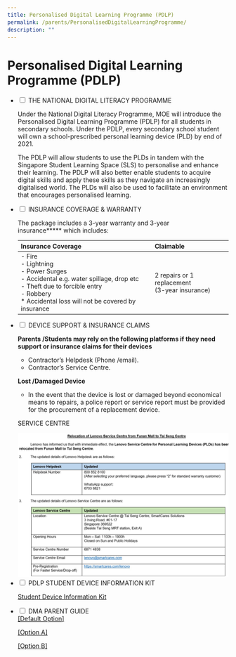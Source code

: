 ```yaml
---
title: Personalised Digital Learning Programme (PDLP)
permalink: /parents/PersonalisedDigitalLearningProgramme/
description: ""
---
```

<h1>Personalised Digital Learning Programme (PDLP)</h1>
<ul class="jekyllcodex_accordion">
	<li>
		<input type="checkbox" id="accordion1">
		<label for="accordion1">THE NATIONAL DIGITAL LITERACY PROGRAMME</label>
		<div>

Under the National Digital Literacy Programme, MOE will introduce the Personalised Digital Learning Programme (PDLP) for all students in secondary schools. Under the PDLP, every secondary school student will own a school-prescribed personal learning device (PLD) by end of 2021.

  

The PDLP will allow students to use the PLDs in tandem with the Singapore Student Learning Space (SLS) to personalise and enhance their learning. The PDLP will also better enable students to acquire digital skills and apply these skills as they navigate an increasingly digitalised world. The PLDs will also be used to facilitate an environment that encourages personalised learning.
		</div>

<li>
<input type="checkbox" id="accordion2">
<label for="accordion2">INSURANCE COVERAGE & WARRANTY</label>
<div>

The package includes a 3-year warranty and 3-year insurance**\*** which includes:

  

<table>
<thead>
  <tr>
    <th>Insurance Coverage</th>
    <th>Claimable</th>
  </tr>
</thead>
<tbody>
  <tr>
    <td>- Fire<br>- Lightning<br>- Power Surges<br>- Accidental e.g. water spillage, drop etc<br>- Theft due to forcible entry<br>- Robbery<br>* Accidental loss will not be covered by insurance</td>
    <td>2 repairs or 1 replacement<br>(3-year insurance)</td>
  </tr>
</tbody>
</table>

</div>
	
<li>
				<input type="checkbox" id="accordion3">
			<label for="accordion3">DEVICE SUPPORT & INSURANCE CLAIMS</label>
			<div>

<b>Parents /Students may rely on the following platforms if they need support or insurance claims for their devices</b>

  
<ul>
<li>Contractor’s Helpdesk (Phone /email).</li>
<li>Contractor’s Service Centre.</li>
</ul>
  

<b>Lost /Damaged Device</b>
<ul>
<li>In the event that the device is lost or damaged beyond economical means to repairs, a police report or service report must be provided for the procurement of a replacement device.</li>
</ul>

SERVICE CENTRE

<img src="/images/Lennovo%20Service%20Centre_New.jpeg">
	</div>
	
<li>
<input type="checkbox" id="accordion4">
<label for="accordion4">PDLP STUDENT DEVICE INFORMATION KIT</label>

<div>

[Student Device Information Kit](https://prcss.moe.edu.sg/qql/slot/u200/pdf/communication_with_parents/PDLP/Student-Device-Information-Kit.pdf)
</div>

<li>
<input type="checkbox" id="accordion5">
<label for="accordion5">DMA PARENT GUIDE</label>
<div>
<a href="https://prcss.moe.edu.sg/qql/slot/u200/pdf/communication_with_parents/PDLP/DMA%20Parent%20Guide%20for%20Default%20Option.pdf">[Default Option]</a><br>

<a href="https://prcss.moe.edu.sg/qql/slot/u200/pdf/communication_with_parents/PDLP/DMA%20Parent%20Guide%20for%20Option%20A.pdf">[Option A]</a><br>
			
<a href="https://prcss.moe.edu.sg/qql/slot/u200/pdf/communication_with_parents/PDLP/DMA%20Parent%20Guide%20for%20Option%20B.pdf">[Option B]</a>
				
</div>
